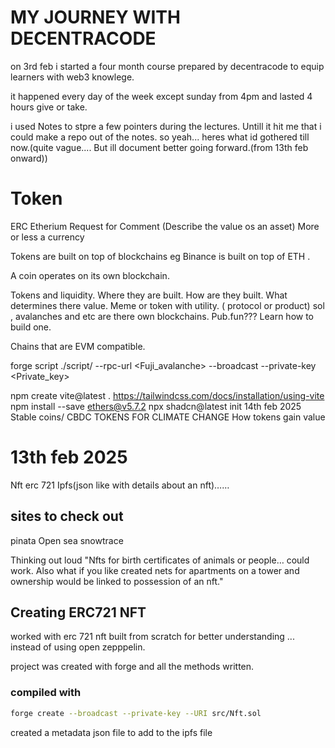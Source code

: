 # MY JOURNEY WITH DECENTRACODE 
on 3rd feb i started a four month course prepared by decentracode to equip learners with web3 knowlege.

it happened every day of the week except sunday from 4pm and lasted 4 hours give or take.

i used Notes to stpre a few pointers during the lectures. Untill it hit me that i could make a repo out of the notes. so yeah... heres what id gothered till now.(quite vague.... But ill document better going forward.(from 13th feb onward))

# Token

ERC Etherium Request for Comment
(Describe the value os an asset)
More or less a currency

Tokens are built on top of blockchains eg Binance is built on top of ETH .

A coin operates on its own blockchain.

Tokens and liquidity. Where they are built. How are they built. What determines there value.
Meme or token with utility. ( protocol or product) sol , avalanches and etc are there own blockchains. 
Pub.fun??? 
Learn how to build one.

Chains that are EVM compatible.

forge script ./script/<NameOfScriptFile> --rpc-url <Fuji_avalanche> --broadcast --private-key <Private_key>


npm create vite@latest .
https://tailwindcss.com/docs/installation/using-vite
npm install --save ethers@v5.7.2
npx shadcn@latest init
14th feb 2025
Stable coins/ CBDC
TOKENS FOR CLIMATE CHANGE
How tokens gain value



# 13th feb 2025

Nft erc 721 
Ipfs(json like with details about an nft)……

## sites to check out
pinata
Open sea
snowtrace


Thinking out loud
"Nfts for birth certificates of animals or people… could work. Also what if you like created nets for apartments on a tower and ownership would be linked to possession of an nft."

## Creating ERC721 NFT
worked with erc 721 nft built from scratch for better understanding ... instead of using open zepppelin.

project was created with forge and all the methods written.

### compiled with
```bash
forge create --broadcast --private-key --URI src/Nft.sol
```

created a metadata json file to add to the ipfs file

